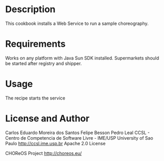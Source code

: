 Description
====

This cookbook installs a Web Service to run a sample choreography.

Requirements
====

Works on any platform with Java Sun SDK installed.
Supermarkets should be started after registry and shipper.

Usage
====

The recipe starts the service

License and Author
====

Carlos Eduardo Moreira dos Santos
Felipe Besson
Pedro Leal
CCSL - Centro de Competencia de Software Livre - IME/USP
University of Sao Paulo
http://ccsl.ime.usp.br
Apache 2.0 License

CHOReOS Project
http://choreos.eu/


